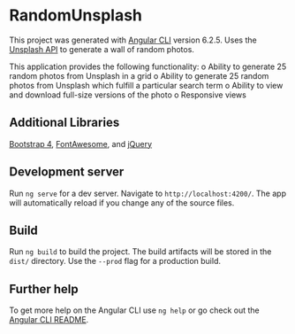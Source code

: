 # RandomUnsplash

This project was generated with [Angular CLI](https://github.com/angular/angular-cli) version 6.2.5.
Uses the [Unsplash API](https://unsplash.com/documentation) to generate a wall of random photos.

This application provides the following functionality:
o Ability to generate 25 random photos from Unsplash in a grid
o Ability to generate 25 random photos from Unsplash which fulfill a particular search term
o Ability to view and download full-size versions of the photo
o Responsive views

## Additional Libraries
[Bootstrap 4](https://getbootstrap.com/docs/4.0/getting-started/introduction/), [FontAwesome](https://fontawesome.com/), and [jQuery](https://jquery.com/)

## Development server

Run `ng serve` for a dev server. Navigate to `http://localhost:4200/`. The app will automatically reload if you change any of the source files.

## Build

Run `ng build` to build the project. The build artifacts will be stored in the `dist/` directory. Use the `--prod` flag for a production build.

## Further help

To get more help on the Angular CLI use `ng help` or go check out the [Angular CLI README](https://github.com/angular/angular-cli/blob/master/README.md).
